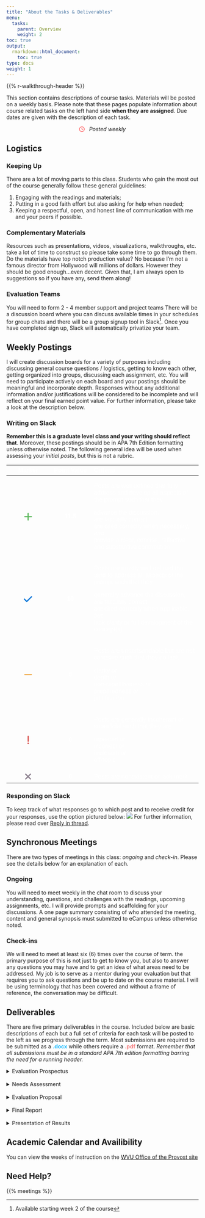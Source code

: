 ```yaml
---
title: "About the Tasks & Deliverables"
menu:
  tasks:
    parent: Overview
    weight: 2
toc: true
output:
  rmarkdown::html_document:
    toc: true
type: docs
weight: 1
---
```


<script src="/rmarkdown-libs/kePrint/kePrint.js"></script>

<link href="/rmarkdown-libs/lightable/lightable.css" rel="stylesheet" />

{{% r-walkthrough-header %}}

This section contains descriptions of course tasks. Materials will be posted on a weekly basis. Please note that these pages populate information about course related tasks on the left hand side **when they are assigned**. Due dates are given with the description of each task.

<center>
<svg aria-hidden="true" role="img" viewBox="0 0 512 512" style="height:1em;width:1em;vertical-align:-0.125em;margin-left:auto;margin-right:auto;font-size:inherit;fill:#ff4e50;overflow:visible;position:relative;"><path d="M232 120C232 106.7 242.7 96 256 96C269.3 96 280 106.7 280 120V243.2L365.3 300C376.3 307.4 379.3 322.3 371.1 333.3C364.6 344.3 349.7 347.3 338.7 339.1L242.7 275.1C236 271.5 232 264 232 255.1L232 120zM256 0C397.4 0 512 114.6 512 256C512 397.4 397.4 512 256 512C114.6 512 0 397.4 0 256C0 114.6 114.6 0 256 0zM48 256C48 370.9 141.1 464 256 464C370.9 464 464 370.9 464 256C464 141.1 370.9 48 256 48C141.1 48 48 141.1 48 256z"/></svg> &nbsp <i>Posted weekly</i>
</center>

## Logistics

### Keeping Up

There are a lot of moving parts to this class. Students who gain the most out of the course generally follow these general guidelines:

1.  Engaging with the readings and materials;
2.  Putting in a good faith effort but also asking for help when needed;
3.  Keeping a respectful, open, and honest line of communication with me and your peers if possible.

### Complementary Materials

Resources such as presentations, videos, visualizations, walkthroughs, etc. take a lot of time to construct so please take some time to go through them. Do the materials have top notch production value? No because I’m not a famous director from Hollywood will millions of dollars. However they should be good enough…even decent. Given that, I am always open to suggestions so if you have any, send them along!

### Evaluation Teams

You will need to form 2 - 4 member support and project teams There will be a discussion board where you can discuss available times in your schedules for group chats and there will be a group signup tool in Slack[^1]. Once you have completed sign up, Slack will automatically privatize your team.

## Weekly Postings

I will create discussion boards for a variety of purposes including discussing general course questions / logistics, getting to know each other, getting organized into groups, discussing each assignment, etc. You will need to participate actively on each board and your postings should be meaningful and incorporate depth. Responses without any additional information and/or justifications will be considered to be incomplete and will reflect on your final earned point value. For further information, please take a look at the description below.

### Writing on Slack

**Remember this is a graduate level class and your writing should reflect that**. Moreover, these postings should be in APA 7th Edition formatting unless otherwise noted. The following general idea will be used when assessing your *initial posts*, but this is not a rubric.

<center>
<table class=" lightable-paper" style="font-family: &quot;Arial Narrow&quot;, arial, helvetica, sans-serif; width: auto !important; margin-left: auto; margin-right: auto;">
<thead>
<tr>
<th style="text-align:center;color: #ffffff !important;background-color: transparent !important;vertical-align: middle !important;">
Marker
</th>
<th style="text-align:center;color: #ffffff !important;background-color: transparent !important;vertical-align: middle !important;">
Point Value
</th>
<th style="text-align:left;color: #ffffff !important;background-color: transparent !important;vertical-align: middle !important;">
Criteria
</th>
</tr>
</thead>
<tbody>
<tr>
<td style="text-align:center;width: 10em; color: #ffffff !important;color: #ffffff !important;background-color: transparent !important;vertical-align: middle !important;">
<svg aria-hidden="true" role="img" viewbox="0 0 448 512" style="height:25px;width:21.88px;vertical-align:-0.125em;margin-left:auto;margin-right:auto;font-size:inherit;fill:#5cb85c;overflow:visible;position:relative;">
<path d="M256 80c0-17.7-14.3-32-32-32s-32 14.3-32 32V224H48c-17.7 0-32 14.3-32 32s14.3 32 32 32H192V432c0 17.7 14.3 32 32 32s32-14.3 32-32V288H400c17.7 0 32-14.3 32-32s-14.3-32-32-32H256V80z"></path>
</svg>
</td>
<td style="text-align:center;width: 10em; color: #ffffff !important;color: #ffffff !important;background-color: transparent !important;vertical-align: middle !important;">
<b>11.5</b>
</td>
<td style="text-align:left;width: 30em; color: #ffffff !important;color: #ffffff !important;background-color: transparent !important;vertical-align: middle !important;">

Posts are well defined that fully address and develop all aspects of the prompt such that they

advance the discussion,<br>
are factually correct,<br>
are cited correctly when necessary, *and*<br>
provide a clear, concise, reflective and substantive contribution
</td>
</tr>
<tr>
<td style="text-align:center;width: 10em; color: #ffffff !important;color: #ffffff !important;background-color: transparent !important;vertical-align: middle !important;">
<svg aria-hidden="true" role="img" viewbox="0 0 512 512" style="height:25px;width:25px;vertical-align:-0.125em;margin-left:auto;margin-right:auto;font-size:inherit;fill:#0275d8;overflow:visible;position:relative;">
<path d="M470.6 105.4c12.5 12.5 12.5 32.8 0 45.3l-256 256c-12.5 12.5-32.8 12.5-45.3 0l-128-128c-12.5-12.5-12.5-32.8 0-45.3s32.8-12.5 45.3 0L192 338.7 425.4 105.4c12.5-12.5 32.8-12.5 45.3 0z"></path>
</svg>
</td>
<td style="text-align:center;width: 10em; color: #ffffff !important;color: #ffffff !important;background-color: transparent !important;vertical-align: middle !important;">
<b>10</b>
</td>
<td style="text-align:left;width: 30em; color: #ffffff !important;color: #ffffff !important;background-color: transparent !important;vertical-align: middle !important;">

Posts are mostly well defined that tend to address all aspects of the prompt such that they

generally advance the discussion,<br>
are factually correct,<br>
are cited correctly when applicable, *but*<br>
lack clarity or full development of the concept(s)
</td>
</tr>
<tr>
<td style="text-align:center;width: 10em; color: #ffffff !important;color: #ffffff !important;background-color: transparent !important;vertical-align: middle !important;">
<svg aria-hidden="true" role="img" viewbox="0 0 448 512" style="height:25px;width:21.88px;vertical-align:-0.125em;margin-left:auto;margin-right:auto;font-size:inherit;fill:#f0ad4e;overflow:visible;position:relative;">
<path d="M432 256c0 17.7-14.3 32-32 32L48 288c-17.7 0-32-14.3-32-32s14.3-32 32-32l352 0c17.7 0 32 14.3 32 32z"></path>
</svg>
</td>
<td style="text-align:center;width: 10em; color: #ffffff !important;color: #ffffff !important;background-color: transparent !important;vertical-align: middle !important;">
<b>5</b>
</td>
<td style="text-align:left;width: 30em; color: #ffffff !important;color: #ffffff !important;background-color: transparent !important;vertical-align: middle !important;">

Posts are undertsandable but are not cohesive such that they do lack

clarity *or*<br>
depth *or*<br>
non-repetitiveness *or*<br>
preparedness *or*<br>
justification
</td>
</tr>
<tr>
<td style="text-align:center;width: 10em; color: #ffffff !important;color: #ffffff !important;background-color: transparent !important;vertical-align: middle !important;">
<svg aria-hidden="true" role="img" viewbox="0 0 128 512" style="height:25px;width:6.25px;vertical-align:-0.125em;margin-left:auto;margin-right:auto;font-size:inherit;fill:#d9534f;overflow:visible;position:relative;">
<path d="M96 64c0-17.7-14.3-32-32-32S32 46.3 32 64V320c0 17.7 14.3 32 32 32s32-14.3 32-32V64zM64 480c22.1 0 40-17.9 40-40s-17.9-40-40-40s-40 17.9-40 40s17.9 40 40 40z"></path>
</svg>
</td>
<td style="text-align:center;width: 10em; color: #ffffff !important;color: #ffffff !important;background-color: transparent !important;vertical-align: middle !important;">
<b>0</b>
</td>
<td style="text-align:left;width: 30em; color: #ffffff !important;color: #ffffff !important;background-color: transparent !important;vertical-align: middle !important;">

Posts are generally incoherant or superficial such that they are

repeated *or*<br>
incorrect *or*<br>
irrelevant *or*<br>
off-topic
</td>
</tr>
<tr>
<td style="text-align:center;width: 10em; color: #ffffff !important;color: #ffffff !important;background-color: transparent !important;vertical-align: middle !important;">
<svg aria-hidden="true" role="img" viewbox="0 0 320 512" style="height:25px;width:15.62px;vertical-align:-0.125em;margin-left:auto;margin-right:auto;font-size:inherit;fill:#8d818f;overflow:visible;position:relative;">
<path d="M310.6 150.6c12.5-12.5 12.5-32.8 0-45.3s-32.8-12.5-45.3 0L160 210.7 54.6 105.4c-12.5-12.5-32.8-12.5-45.3 0s-12.5 32.8 0 45.3L114.7 256 9.4 361.4c-12.5 12.5-12.5 32.8 0 45.3s32.8 12.5 45.3 0L160 301.3 265.4 406.6c12.5 12.5 32.8 12.5 45.3 0s12.5-32.8 0-45.3L205.3 256 310.6 150.6z"></path>
</svg>
</td>
<td style="text-align:center;width: 10em; color: #ffffff !important;color: #ffffff !important;background-color: transparent !important;vertical-align: middle !important;">
<b>0</b>
</td>
<td style="text-align:left;width: 30em; color: #ffffff !important;color: #ffffff !important;background-color: transparent !important;vertical-align: middle !important;">
Posts are nonexistent or lack merit
</td>
</tr>
</tbody>
</table>
</center>

### Responding on Slack

To keep track of what responses go to which post and to receive credit for your responses, use the option pictured below: ![](/img/lesson/slack_pop_menu.png) For further information, please read over [Reply in thread](https://slack.com/help/articles/115000769927-Use-threads-to-organize-discussions-).

## Synchronous Meetings

There are two types of meetings in this class: *ongoing* and *check-in*. Please see the details below for an explanation of each.

### Ongoing

You will need to meet weekly in the chat room to discuss your understanding, questions, and challenges with the readings, upcoming assignments, etc. I will provide prompts and scaffolding for your discussions. A one page summary consisting of who attended the meeting, content and general synopsis must submitted to eCampus unless otherwise noted.

### Check-ins

We will need to meet at least six (6) times over the course of term. the primary purpose of this is not just to get to know you, but also to answer any questions you may have and to get an idea of what areas need to be addressed. My job is to serve as a mentor during your evaluation but that requires you to ask questions and be up to date on the course material. I will be using terminology that has been covered and without a frame of reference, the conversation may be difficult.

## Deliverables

There are five primary deliverables in the course. Included below are basic descriptions of each but a full set of criteria for each task will be posted to the left as we progress through the term. Most submissions are required to be submitted as a <span style="color:#12b8ff;font-weight: bold;">.docx</span> while others require a <span style="color:#f47a7b;font-weight: bold;">.pdf</span> format. *Remember that all submissions must be in a standard APA 7th edition formatting barring the need for a running header.*

<div id="anchorwk1">

<details>
<summary>
Evaluation Prospectus
</summary>
<br>
<p>
A general list and brief descriptions of possible programs to evaluate
</p>
</details>

</div>

<br>

<div id="anchorwk2">

<details>
<summary>
Needs Assessment
</summary>
<br>
<p>
After identifying a program, your group will be tasked to conduct at least one interview and/or focus group using an approved medium of the primary stakeholder(s) and/or sponsor(s)
</p>
</details>

</div>

<br>

<div id="anchorwk3">

<details>
<summary>
Evaluation Proposal
</summary>
<br>
<p>
A full proposal of the anticipated evaluation framework including a discussion of the program, its needs, and intended approach/methods
</p>
</details>

</div>

<br>

<div id="anchorwk4">

<details>
<summary>
Final Report
</summary>
<br>
<p>

A stakeholder or sponsor oriented report of the full evaluation process written to be accessible and appropriate for the intended audience.

Depending on the program you evaluate and on how you end up conceptualizing your evaluation study, these assignments may be modified in order to make them more meaningful and applicable to your needs and interests. Further details may be found the individual task documents. Never hesitate to discuss any issues you have relative to the assignments with me. More about these task will be posted in the upcoming weeks
</p>
</details>

</div>

<br>

<div id="anchorwk5">

<details>
<summary>
Presentation of Results
</summary>
<br>
<p>
This task will involve your group presenting on your evaluation. This will be your way of teaching the class about the program your group chose to evaluate and what you learned from conducting your evaluation project
</p>
</details>

</div>

## Academic Calendar and Availibility

You can view the weeks of instruction on the [WVU Office of the Provost site](https://provost.wvu.edu/academic-calendar/weeks-of-instruction)

## Need Help?

{{% meetings %}}

[^1]: Available starting week 2 of the course
